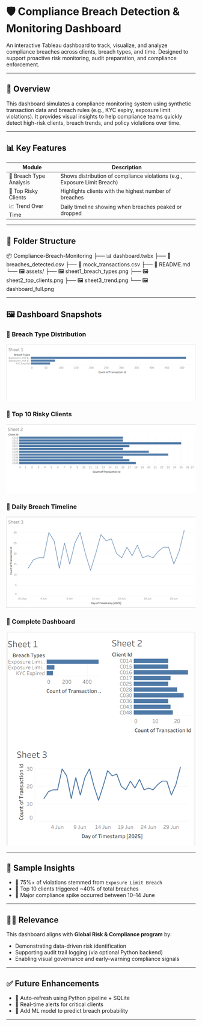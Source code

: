 # 🛡️ Compliance Breach Detection & Monitoring Dashboard

An interactive Tableau dashboard to track, visualize, and analyze compliance breaches across clients, breach types, and time. Designed to support proactive risk monitoring, audit preparation, and compliance enforcement.

---

## 🚀 Overview

This dashboard simulates a compliance monitoring system using synthetic transaction data and breach rules (e.g., KYC expiry, exposure limit violations). It provides visual insights to help compliance teams quickly detect high-risk clients, breach trends, and policy violations over time.

---

## 📊 Key Features

| Module                  | Description                                                                 |
|-------------------------|-----------------------------------------------------------------------------|
| 📌 Breach Type Analysis | Shows distribution of compliance violations (e.g., Exposure Limit Breach)   |
| 👤 Top Risky Clients    | Highlights clients with the highest number of breaches                      |
| 📈 Trend Over Time      | Daily timeline showing when breaches peaked or dropped                      |

---

## 📁 Folder Structure

📦 Compliance-Breach-Monitoring
├── 📊 dashboard.twbx
├── 📄 breaches_detected.csv
├── 📄 mock_transactions.csv
├── 📘 README.md
└── 🖼️ assets/
├── 🖼️ sheet1_breach_types.png
├── 🖼️ sheet2_top_clients.png
├── 🖼️ sheet3_trend.png
└── 🖼️ dashboard_full.png

---

## 🖼️ Dashboard Snapshots

### 🔹 Breach Type Distribution
![Sheet 1](assets/sheet1_breach_types.png)

### 🔹 Top 10 Risky Clients
![Sheet 2](assets/sheet2_top_clients.png)

### 🔹 Daily Breach Timeline
![Sheet 3](assets/sheet3_trend.png)

### 🔹 Complete Dashboard
![Dashboard](assets/dashboard_full.png)

---

## 🧠 Sample Insights

- 🔺 75%+ of violations stemmed from `Exposure Limit Breach`
- 👥 Top 10 clients triggered ~40% of total breaches
- 📅 Major compliance spike occurred between 10–14 June

---

## 🧑‍💼 Relevance

This dashboard aligns with **Global Risk & Compliance program** by:
- Demonstrating data-driven risk identification
- Supporting audit trail logging (via optional Python backend)
- Enabling visual governance and early-warning compliance signals



---

## ✅ Future Enhancements

- 🔄 Auto-refresh using Python pipeline + SQLite
- 🚨 Real-time alerts for critical clients
- 🧠 Add ML model to predict breach probability


---




